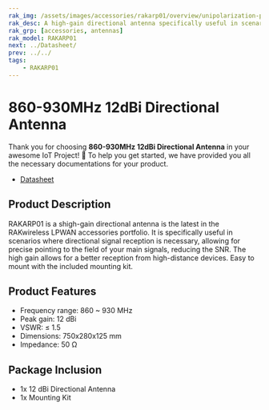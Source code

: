 ```yaml
---
rak_img: /assets/images/accessories/rakarp01/overview/unipolarization-plate.png
rak_desc: A high-gain directional antenna specifically useful in scenarios where directional signal reception is necessary.
rak_grp: [accessories, antennas]
rak_model: RAKARP01
next: ../Datasheet/
prev: ../../
tags: 
    - RAKARP01
---
```


# 860-930MHz 12dBi Directional Antenna

Thank you for choosing **860-930MHz 12dBi Directional Antenna** in your awesome IoT Project! 🎉 To help you get started, we have provided you all the necessary documentations for your product.

* [Datasheet](../Datasheet/)

## Product Description

RAKARP01 is a shigh-gain directional antenna is the latest in the RAKwireless LPWAN accessories portfolio. It is specifically useful in scenarios where directional signal reception is necessary, allowing for precise pointing to the field of your main signals, reducing the SNR. The high gain allows for a better reception from high-distance devices. Easy to mount with the included mounting kit.

## Product Features

- Frequency range: 860 ~ 930&nbsp;MHz
- Peak gain: 12&nbsp;dBi
- VSWR: ≤ 1.5
- Dimensions: 750x280x125&nbsp;mm
- Impedance: 50&nbsp;Ω

## Package Inclusion

- 1x 12&nbsp;dBi Directional Antenna
- 1x Mounting Kit
